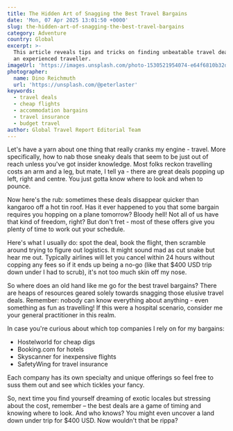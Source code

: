 ```yaml
---
title: The Hidden Art of Snagging the Best Travel Bargains
date: 'Mon, 07 Apr 2025 13:01:50 +0000'
slug: the-hidden-art-of-snagging-the-best-travel-bargains
category: Adventure
country: Global
excerpt: >-
  This article reveals tips and tricks on finding unbeatable travel deals from
  an experienced traveller.
imageUrl: 'https://images.unsplash.com/photo-1530521954074-e64f6810b32d'
photographer:
  name: Dino Reichmuth
  url: 'https://unsplash.com/@peterlaster'
keywords:
  - travel deals
  - cheap flights
  - accommodation bargains
  - travel insurance
  - budget travel
author: Global Travel Report Editorial Team
---
```

Let's have a yarn about one thing that really cranks my engine - travel. More specifically, how to nab those sneaky deals that seem to be just out of reach unless you've got insider knowledge. Most folks reckon travelling costs an arm and a leg, but mate, I tell ya - there are great deals popping up left, right and centre. You just gotta know where to look and when to pounce.

Now here's the rub: sometimes these deals disappear quicker than kangaroo off a hot tin roof. Has it ever happened to you that some bargain requires you hopping on a plane tomorrow? Bloody hell! Not all of us have that kind of freedom, right? But don't fret - most of these offers give you plenty of time to work out your schedule.

Here's what I usually do: spot the deal, book the flight, then scramble around trying to figure out logistics. It might sound mad as cut snake but hear me out. Typically airlines will let you cancel within 24 hours without copping any fees so if it ends up being a no-go (like that $400 USD trip down under I had to scrub), it's not too much skin off my nose.

So where does an old hand like me go for the best travel bargains? There are heaps of resources geared solely towards snagging those elusive travel deals. Remember: nobody can know everything about anything - even something as fun as travelling! If this were a hospital scenario, consider me your general practitioner in this realm.

In case you're curious about which top companies I rely on for my bargains:

- Hostelworld for cheap digs
- Booking.com for hotels
- Skyscanner for inexpensive flights
- SafetyWing for travel insurance

Each company has its own specialty and unique offerings so feel free to suss them out and see which tickles your fancy.

So, next time you find yourself dreaming of exotic locales but stressing about the cost, remember – the best deals are a game of timing and knowing where to look. And who knows? You might even uncover a land down under trip for $400 USD. Now wouldn't that be rippa?
